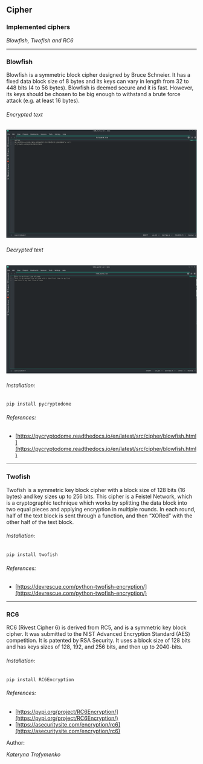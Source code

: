 ## Cipher

### Implemented ciphers

_Blowfish, Twofish and RC6_

---

### Blowfish

Blowfish is a symmetric block cipher designed by Bruce Schneier.
It has a fixed data block size of 8 bytes and its keys can vary in length from 32 to 448 bits (4 to 56 bytes).
Blowfish is deemed secure and it is fast. However, its keys should be chosen to be big enough to withstand a brute force attack (e.g. at least 16 bytes).

###### Encrypted text

![](https://github.com/ekaterinatrofa/BSI/blob/main/cipher/image%20(1).png)

###### Decrypted text

![](https://github.com/ekaterinatrofa/BSI/blob/main/cipher/image.png)

###### Installation:

```
pip install pycryptodome
```
###### References: 

- [https://pycryptodome.readthedocs.io/en/latest/src/cipher/blowfish.html](https://pycryptodome.readthedocs.io/en/latest/src/cipher/blowfish.html)
---

### Twofish

Twofish is a symmetric key block cipher with a block size of 128 bits (16 bytes) and key sizes up to 256 bits. 
This cipher is a Feistel Network, which is a cryptographic technique which works by splitting the data block into two equal pieces and applying encryption in multiple rounds. 
In each round, half of the text block is sent through a function, and then “XORed” with the other half of the text block.

###### Installation:

```
pip install twofish
```

###### References: 

- [https://devrescue.com/python-twofish-encryption/](https://devrescue.com/python-twofish-encryption/)

---

### RC6

RC6 (Rivest Cipher 6) is derived from RC5, and is a symmetric key block cipher. 
It was submitted to the NIST Advanced Encryption Standard (AES) competition. 
It is patented by RSA Security. 
It uses a block size of 128 bits and has keys sizes of 128, 192, and 256 bits, and then up to 2040-bits.


###### Installation:

```
pip install RC6Encryption
```


###### References: 

- [https://pypi.org/project/RC6Encryption/](https://pypi.org/project/RC6Encryption/)
- [https://asecuritysite.com/encryption/rc6](https://asecuritysite.com/encryption/rc6)

Author:

_Kateryna Trofymenko_